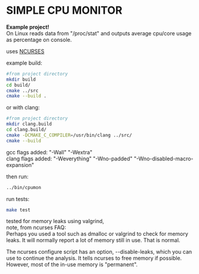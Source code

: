 # SIMPLE CPU MONITOR

**Example project!**\
On Linux reads data from "/proc/stat" and outputs average cpu/core usage as percentage on console.

uses [NCURSES](https://invisible-island.net/ncurses/)

example build:

```bash
#from project directory
mkdir build
cd build/
cmake ../src
cmake --build .
```

or with clang:

```bash
#from project directory
mkdir clang.build
cd clang.build/
cmake -DCMAKE_C_COMPILER=/usr/bin/clang ../src/
cmake --build
```

gcc flags added: "-Wall" "-Wextra"\
clang flags added: "-Weverything" "-Wno-padded" "-Wno-disabled-macro-expansion"

then run:

```bash
../bin/cpumon
```

run tests:

```bash
make test
```

tested for memory leaks using valgrind,\
note, from ncurses FAQ:\
Perhaps you used a tool such as dmalloc or valgrind to check for memory leaks. It will normally report a lot of memory still in use. That is normal.

The ncurses configure script has an option, --disable-leaks, which you can use to continue the analysis. It tells ncurses to free memory if possible. However, most of the in-use memory is "permanent".
